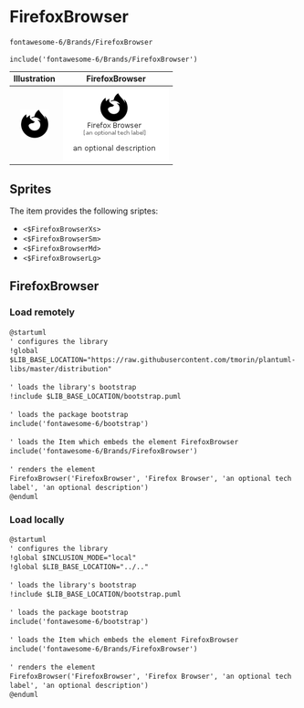 # FirefoxBrowser


```text
fontawesome-6/Brands/FirefoxBrowser
```

```text
include('fontawesome-6/Brands/FirefoxBrowser')
```



| Illustration | FirefoxBrowser |
| :---: | :---: |
| ![illustration for Illustration](../../fontawesome-6/Brands/FirefoxBrowser.png) | ![illustration for FirefoxBrowser](../../fontawesome-6/Brands/FirefoxBrowser.Local.png) |



## Sprites
The item provides the following sriptes:

- `<$FirefoxBrowserXs>`
- `<$FirefoxBrowserSm>`
- `<$FirefoxBrowserMd>`
- `<$FirefoxBrowserLg>`





## FirefoxBrowser

### Load remotely
```plantuml
@startuml
' configures the library
!global $LIB_BASE_LOCATION="https://raw.githubusercontent.com/tmorin/plantuml-libs/master/distribution"

' loads the library's bootstrap
!include $LIB_BASE_LOCATION/bootstrap.puml

' loads the package bootstrap
include('fontawesome-6/bootstrap')

' loads the Item which embeds the element FirefoxBrowser
include('fontawesome-6/Brands/FirefoxBrowser')

' renders the element
FirefoxBrowser('FirefoxBrowser', 'Firefox Browser', 'an optional tech label', 'an optional description')
@enduml
```

### Load locally
```plantuml
@startuml
' configures the library
!global $INCLUSION_MODE="local"
!global $LIB_BASE_LOCATION="../.."

' loads the library's bootstrap
!include $LIB_BASE_LOCATION/bootstrap.puml

' loads the package bootstrap
include('fontawesome-6/bootstrap')

' loads the Item which embeds the element FirefoxBrowser
include('fontawesome-6/Brands/FirefoxBrowser')

' renders the element
FirefoxBrowser('FirefoxBrowser', 'Firefox Browser', 'an optional tech label', 'an optional description')
@enduml
```

